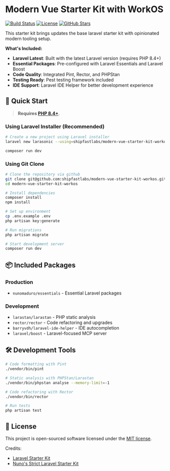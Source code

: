 # Modern Vue Starter Kit with WorkOS

<p>
    <a href="https://github.com/shipfastlabs/modern-vue-starter-kit-workos/actions"><img src="https://github.com/shipfastlabs/modern-vue-starter-kit-workos/actions/workflows/tests.yml/badge.svg" alt="Build Status"></a>
    <a href="https://github.com/shipfastlabs/modern-vue-starter-kit-workos/blob/main/LICENSE.md"><img src="https://img.shields.io/github/license/shipfastlabs/modern-vue-starter-kit-workos" alt="License"></a>
    <a href="https://github.com/shipfastlabs/modern-vue-starter-kit-workos"><img src="https://img.shields.io/github/stars/shipfastlabs/modern-vue-starter-kit-workos" alt="GitHub Stars"></a>
</p>


This starter kit brings updates the base laravel starter kit with opinionated modern tooling setup.

**What's Included:**
- **Laravel Latest**: Built with the latest Laravel version (requires PHP 8.4+)
- **Essential Packages**: Pre-configured with Laravel Essentials and Laravel Boost
- **Code Quality**: Integrated Pint, Rector, and PHPStan
- **Testing Ready**: Pest testing framework included
- **IDE Support**: Laravel IDE Helper for better development experience

## 🚀 Quick Start

> **Requires [PHP 8.4+](https://php.net/releases/)**.

### Using Laravel Installer (Recommended)

```bash
# Create a new project using Laravel installer
laravel new larasonic --using=shipfastlabs/modern-vue-starter-kit-workos

composer run dev
```

### Using Git Clone

```bash
# Clone the repository via github 
git clone git@github.com:shipfastlabs/modern-vue-starter-kit-workos.git
cd modern-vue-starter-kit-workos

# Install dependencies
composer install
npm install

# Set up environment
cp .env.example .env
php artisan key:generate

# Run migrations
php artisan migrate

# Start development server
composer run dev
```

## 📦 Included Packages

### Production
- `nunomaduro/essentials` - Essential Laravel packages

### Development
- `larastan/larastan` - PHP static analysis
- `rector/rector` - Code refactoring and upgrades
- `barryvdh/laravel-ide-helper` - IDE autocompletion
- `laravel/boost` - Laravel-focused MCP server

## 🛠️ Development Tools

```bash
# Code formatting with Pint
./vendor/bin/pint

# Static analysis with PHPStan/Larastan
./vendor/bin/phpstan analyse --memory-limit=-1

# Code refactoring with Rector
./vendor/bin/rector

# Run tests
php artisan test
```

## 📝 License

This project is open-sourced software licensed under the [MIT license](LICENSE.md).

Credits: 
- [Laravel Starter Kit](https://github.com/laravel/laravel-starter-kit)
- [Nuno's Strict Laravel Starter Kit](https://github.com/nunomaduro/laravel-starter-kit)
